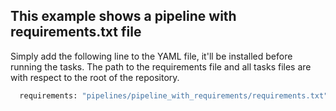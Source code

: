 ## This example shows a pipeline with requirements.txt file
Simply add the following line to the YAML file, it'll be installed before running the tasks.
The path to the requirements file and all tasks files are with respect to the root of the repository. 
```Python
  requirements: "pipelines/pipeline_with_requirements/requirements.txt"
```
